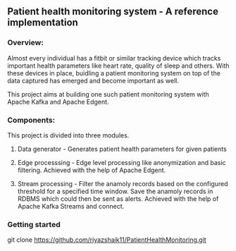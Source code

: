 ## Patient health monitoring system - A reference implementation

### Overview:
Almost every individual has a fitbit or similar tracking device which tracks important health parameters like heart rate, quality of sleep and others. With these devices in place, buidling a patient monitoring system on top of the data captured has emerged and become important as well.

This project aims at building one such patient monitoring system with Apache Kafka and Apache Edgent. 

### Components:
This project is divided into three modules.

  1. Data generator - Generates patient health parameters for given patients

  2. Edge processsing - Edge level processing like anonymization and basic filtering. Achieved with the help of Apache Edgent.

  3. Stream processing - Filter the anamoly records based on the configured threshold for a specified time window. Save the anamoly records in RDBMS which could then be sent as alerts. Achieved with the help of Apache Kafka Streams and connect.

### Getting started
git clone https://github.com/riyazshaik11/PatientHealthMonitoring.git
